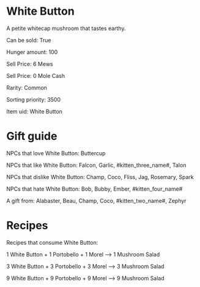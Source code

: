 # White Button

A petite whitecap mushroom that tastes earthy.

Can be sold: True

Hunger amount: 100

Sell Price: 6 Mews

Sell Price: 0 Mole Cash

Rarity: Common

Sorting priority: 3500

Item uid: White Button

# Gift guide

NPCs that love White Button: Buttercup

NPCs that like White Button: Falcon, Garlic, #kitten_three_name#, Talon

NPCs that dislike White Button: Champ, Coco, Fliss, Jag, Rosemary, Spark

NPCs that hate White Button: Bob, Bubby, Ember, #kitten_four_name#

A gift from: Alabaster, Beau, Champ, Coco, #kitten_two_name#, Zephyr

# Recipes

Recipes that consume White Button:

1 White Button + 1 Portobello + 1 Morel --> 1 Mushroom Salad

3 White Button + 3 Portobello + 3 Morel --> 3 Mushroom Salad

9 White Button + 9 Portobello + 9 Morel --> 9 Mushroom Salad